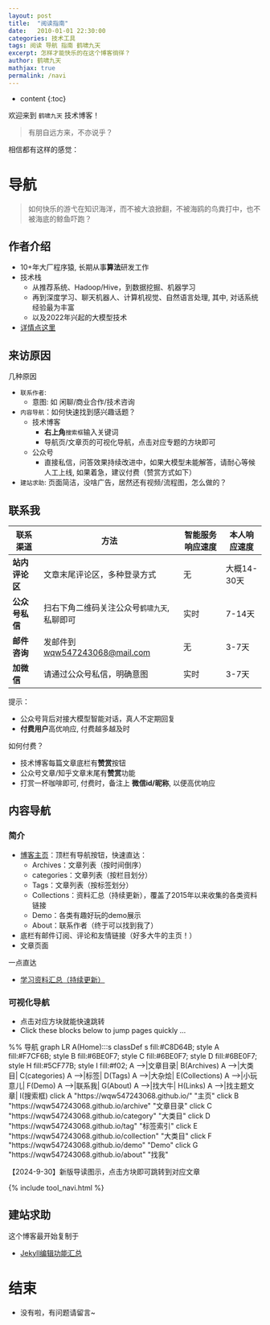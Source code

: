 ```yaml
---
layout: post
title:  "阅读指南"
date:   2010-01-01 22:30:00
categories: 技术工具
tags: 阅读 导航 指南 鹤啸九天 
excerpt: 怎样才能快乐的在这个博客徜徉？
author: 鹤啸九天
mathjax: true
permalink: /navi
---
```


* content
{:toc}



欢迎来到 `鹤啸九天` 技术博客！

> 有朋自远方来，不亦说乎？




相信都有这样的感觉：


# 导航


> 如何快乐的游弋在知识海洋，而不被大浪掀翻，不被海鸥的鸟粪打中，也不被海底的鲸鱼吓跑？



## 作者介绍

- 10+年大厂程序猿, 长期从事**算法**研发工作
- 技术栈
  - 从推荐系统、Hadoop/Hive，到数据挖掘、机器学习
  - 再到深度学习、聊天机器人、计算机视觉、自然语言处理, 其中, 对话系统经验最为丰富
  - 以及2022年兴起的大模型技术
- [详情点这里](https://wqw547243068.github.io/about/)


## 来访原因

几种原因
- `联系作者`:
  - 意图: 如 闲聊/商业合作/技术咨询
- `内容导航`：如何快速找到感兴趣话题？
  - 技术博客
    - **右上角**`搜索框`输入关键词
    - 导航页/文章页的可视化导航，点击对应专题的方块即可
  - 公众号
    - 直接私信，问答效果持续改进中，如果大模型未能解答，请耐心等候人工上线, 如果着急，建议付费（赞赏方式如下）
- `建站求助`: 页面简洁，没啥广告，居然还有视频/流程图，怎么做的？


## 联系我


|联系渠道|方法|智能服务响应速度|本人响应速度|
|---|---|---|---|
|**站内评论区**|文章末尾评论区，多种登录方式|无|大概14-30天|
|**公众号私信**|扫右下角二维码关注公众号`鹤啸九天`, 私聊即可|实时|7-14天|
|**邮件咨询**|发邮件到 wqw547243068@mail.com |无|3-7天|
|**加微信**|请通过公众号私信，明确意图|实时|3-7天|


提示：
- 公众号背后对接大模型智能对话，真人不定期回复
- **付费用户**高优响应, 付费越多越及时

如何付费？
- 技术博客每篇文章底栏有**赞赏**按钮
- 公众号文章/知乎文章末尾有**赞赏**功能
- 打赏一杯咖啡即可, 付费时，备注上 **微信id/昵称**, 以便高优响应




## 内容导航

### 简介

- [博客主页](https://wqw547243068.github.io/)：顶栏有导航按钮，快速直达：
   - Archives：文章列表（按时间倒序）
   - categories：文章列表（按栏目划分）
   - Tags：文章列表（按标签划分）
   - Collections：资料汇总（持续更新），覆盖了2015年以来收集的各类资料链接
   - Demo：各类有趣好玩的demo展示
   - About：联系作者（终于可以找到我了）
- 底栏有邮件订阅、评论和友情链接（好多大牛的主页！）
- 文章页面

一点直达
- [学习资料汇总（持续更新）](https://wqw547243068.github.io/collection/)

### 可视化导航

- 点击对应方块就能快速跳转
- Click these blocks below to jump pages quickly ...

<div class="mermaid">
%% 导航
    graph LR
    A(Home):::s
    classDef s fill:#C8D64B;
    style A fill:#F7CF6B;
    style B fill:#6BE0F7;
    style C fill:#6BE0F7;
    style D fill:#6BE0F7;
    style H fill:#5CF77B;
    style I fill:#f02;
    A -->|文章目录| B(Archives)
    A -->|大类目| C(categories)
    A -->|标签| D(Tags)
    A -->|大杂烩| E(Collections)
    A -->|小玩意儿| F(Demo)
    A -->|联系我| G(About)
    A -->|找大牛| H(Links)
    A -->|找主题文章| I(搜索框)
    click A "https://wqw547243068.github.io/" "主页"
    click B "https://wqw547243068.github.io/archive" "文章目录"
    click C "https://wqw547243068.github.io/category" "大类目"
    click D "https://wqw547243068.github.io/tag" "标签索引"
    click E "https://wqw547243068.github.io/collection" "大类目"
    click F "https://wqw547243068.github.io/demo" "Demo"
    click G "https://wqw547243068.github.io/about" "找我"
</div>


【2024-9-30】新版导读图示，点击方块即可跳转到对应文章

{% include tool_navi.html %}



## 建站求助

这个博客最开始复制于
- [Jekyll编辑功能汇总](https://wqw547243068.github.io/2015/02/15/create-my-blog-with-jekyll/)


# 结束

- 没有啦，有问题请留言~
